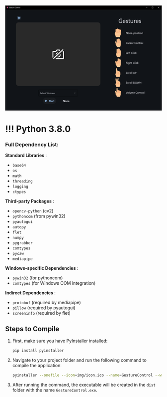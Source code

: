![alt text](https://github.com/pqxq/GestureMouseControl/blob/main/Preview.PNG)

# !!! Python 3.8.0

### Full Dependency List:

**Standard Libraries** :

- `base64`
- `os`
- `math`
- `threading`
- `logging`
- `ctypes`

**Third-party Packages** :

- `opencv-python` (cv2)
- `pythoncom` (from pywin32)
- `pyautogui`
- `autopy`
- `flet`
- `numpy`
- `pygrabber`
- `comtypes`
- `pycaw`
- `mediapipe`

**Windows-specific Dependencies** :

- `pywin32` (for pythoncom)
- `comtypes` (for Windows COM integration)

**Indirect Dependencies** :

- `protobuf` (required by mediapipe)
- `pillow` (required by pyautogui)
- `screeninfo` (required by flet)

## Steps to Compile

1. First, make sure you have PyInstaller installed:

   ```bash
   pip install pyinstaller
   ```
2. Navigate to your project folder and run the following command to compile the application:

   ```bash
   pyinstaller --onefile --icon=img/icon.ico --name=GestureControl --windowed --additional-hooks-dir=hooks --add-data "img;img" Main.py
   ```
3. After running the command, the executable will be created in the `dist` folder with the name `GestureControl.exe`.
